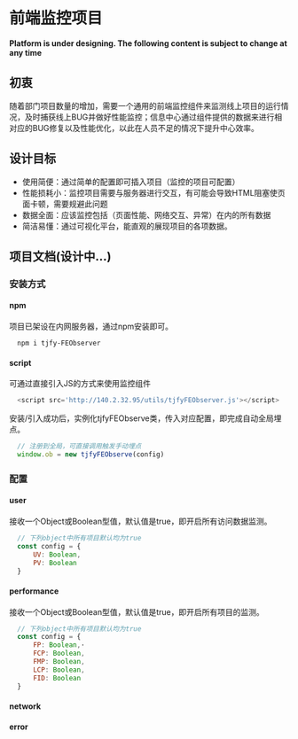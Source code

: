 # 前端监控项目

**Platform is under designing. The following content is subject to change at any time**

## 初衷

随着部门项目数量的增加，需要一个通用的前端监控组件来监测线上项目的运行情况，及时捕获线上BUG并做好性能监控；信息中心通过组件提供的数据来进行相对应的BUG修复以及性能优化，以此在人员不足的情况下提升中心效率。

## 设计目标

 - 使用简便：通过简单的配置即可插入项目（监控的项目可配置）
 - 性能损耗小：监控项目需要与服务器进行交互，有可能会导致HTML阻塞使页面卡顿，需要规避此问题
 - 数据全面：应该监控包括（页面性能、网络交互、异常）在内的所有数据
 - 简洁易懂：通过可视化平台，能直观的展现项目的各项数据。

## 项目文档(设计中...)

### 安装方式

#### npm

项目已架设在内网服务器，通过npm安装即可。

```
  npm i tjfy-FEObserver
```

#### script

可通过直接引入JS的方式来使用监控组件

```js
  <script src='http://140.2.32.95/utils/tjfyFEObserver.js'></script>
```

安装/引入成功后，实例化tjfyFEObserve类，传入对应配置，即完成自动全局埋点。

```js
  // 注册到全局，可直接调用触发手动埋点
  window.ob = new tjfyFEObserve(config)
```

### 配置

#### user
  接收一个Object或Boolean型值，默认值是true，即开启所有访问数据监测。
  ``` js
    // 下列object中所有项目默认均为true
    const config = {
        UV: Boolean,
        PV: Boolean
    }
  ```
#### performance
  接收一个Object或Boolean型值，默认值是true，即开启所有项目的监测。
  ``` js
    // 下列object中所有项目默认均为true
    const config = {
        FP: Boolean,·
        FCP: Boolean,
        FMP: Boolean,
        LCP: Boolean,
        FID: Boolean
    }
  ```
#### network

#### error

